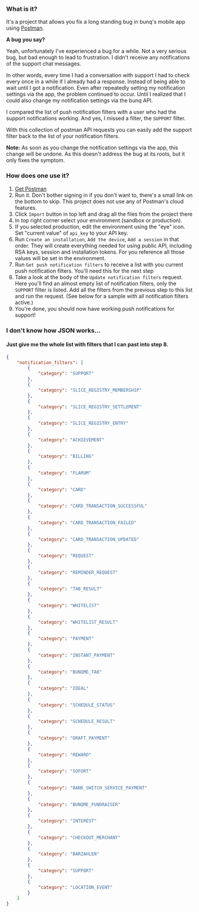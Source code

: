 ### What is it?

It's a project that allows you fix a long standing bug in bunq's mobile app using [Postman](https://www.getpostman.com).

**A bug you say?**

Yeah, unfortunately I've experienced a bug for a while. Not a very serious bug, but bad enough to lead to frustration. I didn't receive any notifications of the support chat messages.

In other words, every time I had a conversation with support I had to check every once in a while if I already had a response. Instead of being able to wait until I got a notification. Even after repeatedly setting my notification settings via the app, the problem continued to occur. Until I realized that I could also change my notification settings via the bunq API.

I compared the list of push notification filters with a user who had the support notifications working. And yes, I missed a filter, the `SUPPORT` filter.

With this collection of postman API requests you can easily add the support filter back to the list of your notification filters.

**Note:** As soon as you change the notification settings via the app, this change will be undone. As this doesn't address the bug at its roots, but it only fixes the symptom.

### How does one use it?

1. [Get Postman](https://www.getpostman.com/apps)
2. Run it. Don't bother signing in if you don't want to, there's a small link on the bottom to skip. This project does
   not use any of Postman's cloud features.
3. Click `Import` button in top left and drag all the files from the project there
4. In top right corner select your environment (sandbox or production).
5. If you selected production, edit the environment using the "eye" icon. Set "current value" of `api_key` to your API 
   key.
6. Run `Create an installation`, `Add the device`, `Add a session` in that order. They will create everything needed for
   using public API, including RSA keys, session and installation tokens. For you reference all those values will be set
   in the environment.
7. Run `Get push notification filters` to receive a list with you current push notification filters. You'll need this for the next step
8. Take a look at the body of the `Update notification filters` request. Here you'll find an almost empty list of notification filters, only the `SUPPORT` filter is listed. Add all the filters from the previous step to this list and run the request. (See below for a sample with all notification filters active.)
9. You're done, you should now have working push notifications for support! 

### I don't know how JSON works...
#### Just give me the whole list with filters that I can past into step 8.

```JSON
{
	"notification_filters": [
		{
			"category": "SUPPORT"
		},
		{
			"category": "SLICE_REGISTRY_MEMBERSHIP"
		},
		{
			"category": "SLICE_REGISTRY_SETTLEMENT"
		},
		{
			"category": "SLICE_REGISTRY_ENTRY"
		},
		{
			"category": "ACHIEVEMENT"
		},
		{
			"category": "BILLING"
		},
		{
			"category": "FLARUM"
		},
		{
			"category": "CARD"
		},
		{
			"category": "CARD_TRANSACTION_SUCCESSFUL"
		},
		{
			"category": "CARD_TRANSACTION_FAILED"
		},
		{
			"category": "CARD_TRANSACTION_UPDATED"
		},
		{
			"category": "REQUEST"
		},
		{
			"category": "REMINDER_REQUEST"
		},
		{
			"category": "TAB_RESULT"
		},
		{
			"category": "WHITELIST"
		},
		{
			"category": "WHITELIST_RESULT"
		},
		{
			"category": "PAYMENT"
		},
		{
			"category": "INSTANT_PAYMENT"
		},
		{
			"category": "BUNQME_TAB"
		},
		{
			"category": "IDEAL"
		},
		{
			"category": "SCHEDULE_STATUS"
		},
		{
			"category": "SCHEDULE_RESULT"
		},
		{
			"category": "DRAFT_PAYMENT"
		},
		{
			"category": "REWARD"
		},
		{
			"category": "SOFORT"
		},
		{
			"category": "BANK_SWITCH_SERVICE_PAYMENT"
		},
		{
			"category": "BUNQME_FUNDRAISER"
		},
		{
			"category": "INTEREST"
		},
		{
			"category": "CHECKOUT_MERCHANT"
		},
		{
			"category": "BARZAHLEN"
		},
		{
			"category": "SUPPORT"
		},
		{
			"category": "LOCATION_EVENT"
		}
	]
}
```
